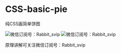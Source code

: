 # CSS-basic-pie
纯CSS画简单饼图

![微信订阅号：Rabbit_svip](https://upload-images.jianshu.io/upload_images/7275569-326f57cf8f866501.png?imageMogr2/auto-orient/strip%7CimageView2/2/w/116/format/webp)
![微信订阅号：Rabbit_svip](https://upload-images.jianshu.io/upload_images/7275569-8c4bcd630aece852.png?imageMogr2/auto-orient/strip%7CimageView2/2/w/116/format/webp)

原理讲解可关注微信订阅号：Rabbit_svip

